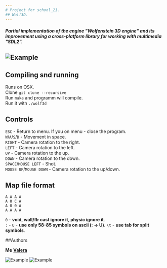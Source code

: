 ```yaml
---
# Project for school_21.
## Wolf3D.
---
```

##### Partial implementation of the engine "Wolfenstein 3D engine" and its improvement using a cross-platform library for working with multimedia "SDL2".
![Example](https://github.com/EmbodimentEvil/Wolf3D-1/blob/master/images/main_menu.png)
---
## Compiling snd running
Runs on OSX.  
Clone `git clone --recursive`  
Run `make` and programm will compile.  
Run it with `./wolf3d`

## Controls
`ESC` - Return to menu. If you on menu - close the program.  
`W`/`A`/`S`/`D` - Movement in space.  
`RIGHT` - Camera rotation to the right.  
`LEFT` - Camera rotation to the left.  
`UP` - Camera rotation to the up.  
`DOWN` - Camera rotation to the down.  
`SPACE`/`MOUSE LEFT` - Shot.  
`MOUSE UP`/`MOUSE DOWN` - Camera rotation to the up/down.  


## Map file format

```
A A A A
A 0 C A
A 0 0 A
A A A A
```
`0`         -	**void, wall/flr cast ignore it, physic ignore it**.  
`:` - `U`	-	**use only 58-85 symbols on ascii (: -> U)**.
`\t`		-	**use tab for split symbols**.

##Authors

**Me**
[**Valera**](https://github.com/BeneathTS)

![Example](https://github.com/EmbodimentEvil/Wolf3D-1/blob/master/images/blue_map.png)
![Example](https://github.com/EmbodimentEvil/Wolf3D-1/blob/master/images/red_map.png)
